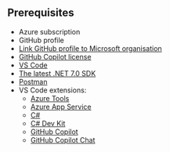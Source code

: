 ## Prerequisites
- Azure subscription
- GitHub profile
- [Link GitHub profile to Microsoft organisation](https://repos.opensource.microsoft.com/link)
- [GitHub Copilot license](https://repos.opensource.microsoft.com/orgs/MicrosoftCopilot)
- [VS Code](https://code.visualstudio.com/download)
- [The latest .NET 7.0 SDK](https://dotnet.microsoft.com/en-us/download)
- [Postman](https://www.postman.com/downloads/)
- VS Code extensions:
  - [Azure Tools](https://marketplace.visualstudio.com/items?itemName=ms-vscode.vscode-node-azure-pack)
  - [Azure App Service](https://marketplace.visualstudio.com/items?itemName=ms-azuretools.vscode-azureappservice)
  - [C#](https://marketplace.visualstudio.com/items?itemName=ms-dotnettools.csharp)
  - [C# Dev Kit](https://marketplace.visualstudio.com/items?itemName=ms-dotnettools.csdevkit)
  - [GitHub Copilot](https://marketplace.visualstudio.com/items?itemName=GitHub.copilot)
  - [GitHub Copilot Chat](https://marketplace.visualstudio.com/items?itemName=GitHub.copilot-chat)
